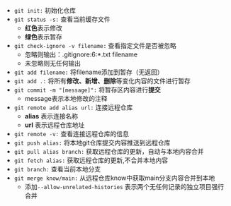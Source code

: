 - ```git init:``` 初始化仓库
- ```git status -s:```  查看当前缓存文件 
  - **红色**表示修改
  - **绿色**表示暂存
- ```git check-ignore -v filename:```  查看指定文件是否被忽略 
  - 忽略则输出：.gitignore:6:*.txt      filename
  - 未忽略则无任何输出
- ```git add filename:``` 将filename添加到暂存（无返回）
- ```git add .:``` 将所有**修改、新增、删除**等变化内容的文件进行暂存
- ```git commit -m "[message]":``` 将暂存区内容进行**提交**
  - message表示本地修改的注释
- ```git remote add alias url:``` 连接远程仓库
  - **alias** 表示连接名称
  - **url** 表示远程仓库地址
- ```git remote -v:``` 查看连接远程仓库的信息
- ```git push alias:``` 将本地git仓库提交内容推送到远程仓库
- ```git pull alias branch:``` 获取远程仓库的更新，自动与本地内容合并
- ```git fetch alias:``` 获取远程仓库的更新,不合并本地内容
- ```git branch:``` 查看当前本地分支
- ```git merge know/main:``` 从远程仓库know中获取main分支内容合并到本地
  - 添加```--allow-unrelated-histories``` 表示两个无任何记录的独立项目强行合并

